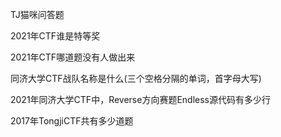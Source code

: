 TJ猫咪问答题


2021年CTF谁是特等奖

2021年CTF哪道题没有人做出来

同济大学CTF战队名称是什么(三个空格分隔的单词，首字母大写)

2021年同济大学CTF中，Reverse方向赛题Endless源代码有多少行

2017年TongjiCTF共有多少道题


